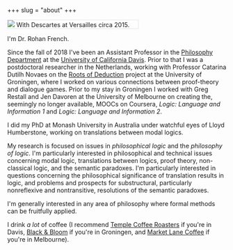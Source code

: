 +++
slug = "about"
+++

<div class=image-left style="width:300px; border:1px solid #e0e3e5;">
<img src="/images/rohan-descartes.jpg">
<span class="caption">With Descartes at Versailles circa 2015.</span>
</div>

I'm <span class="illuminate">Dr. Rohan French</span>. 

Since the fall of 2018 I've been an Assistant Professor in the <a href="http://philosophy.ucdavis.edu">Philosophy Department</a> at the <a href="http://ucdavis.edu">University of California Davis</a>. Prior to that I was a postdoctoral researcher
in the Netherlands, working with Professor Catarina Dutilh Novaes
on the <a href="https://sites.google.com/site/therootsofdeduction/">Roots of Deduction</a> project at the University of Groningen, 
where I worked on various connections between proof-theory and dialogue games. Prior to my stay in Groningen I worked with
Greg Restall and Jen Davoren at the University of Melbourne on creating the, seemingly no longer available, MOOCs on Coursera, 
<em>Logic: Language and Information 1</em> and <em>Logic: Language and Information 2</em>.

I did my PhD at Monash University in Australia under watchful eyes of Lloyd Humberstone, working on translations between modal logics.

My research is focused on issues in _philosophical logic_ and the _philosophy of logic_. I'm particularly interested
in philosophical and technical issues concerning modal logic, translations between logics, proof theory, non-classical logic, and the semantic paradoxes. I'm particularly interested in questions concerning the philosophical significance of translation results in logic, and 
problems and prospects for substructural, particularly nonreflexive and nontransitive, resolutions of the semantic paradoxes. 

I'm generally interested in any area of philosophy where formal methods can be fruitfully applied.

I drink _a lot_ of coffee (I recommend <a href="https://templecoffee.com/">Temple Coffee Roasters</a> if you're in Davis,  <a href="http://blackandbloom.nl/">Black &amp; Bloom</a> if you're in Groningen, and <a href="http://marketlane.com.au/">Market Lane Coffee</a> if you're in Melbourne).
